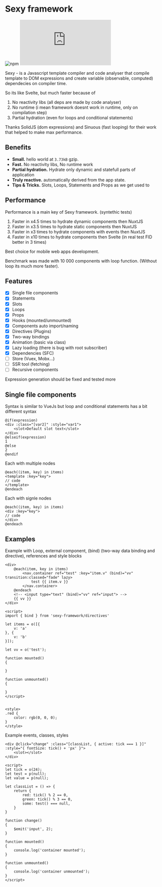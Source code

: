 # Sexy framework

![npm](https://img.shields.io/npm/v/sexy-framework?color=%23&style=flat-square)
![Badge size](https://img.badgesize.io/https://unpkg.com/sexy-framework/dist/sexy.js?compression=gzip&label=gzip&style=flat-square)

Sexy - is a Javascript template compiler and code analyser that compile template to DOM expressions and create variable (observable, computed) dependecies on compiler time.

So its like Svelte, but much faster because of
1. No reactivity libs (all deps are made by code analyser)
2. No runtime (i mean framework doesnt work in runtime, only on compilation step)
3. Partial hydration (even for loops and conditional statements)

Thanks SolidJS (dom expressions) and Sinuous (fast looping) for their work that helped to make max performance.

## Benefits
- **Small.** hello world at `3.73kB` gzip.
- **Fast.** No reactivity libs, No runtime work
- **Partial hydration.** Hydrate only dynamic and statefull parts of application
- **Truly reactive.** automatically derived from the app state.
- **Tips & Tricks.** Slots, Loops, Statements and Props as we get used to

## Performance

Performance is a main key of Sexy framework. (syntethic tests)
1. Faster in x4.5 times to hydrate dynamic components then NuxtJS
2. Faster in x3.5 times to hydrate static components then NuxtJS
2. Faster in x3 times to hydrate components with events then NuxtJS
2. Faster in x10 times to hydrate components then Svelte (in real test FID better in 3 times)

Best choice for mobile web apps development.

Benchmark was made with 10 000 components with loop function. (Without loop its much more faster).

## Features

- [x] Single file components
- [x] Statements
- [x] Slots
- [x] Loops
- [x] Props
- [x] Hooks (mounted/unmounted)
- [x] Components auto import/naming
- [x] Directives (Plugins)
- [x] Two-way bindings
- [x] Animation (basic via class)
- [x] Lazy loading (there is bug with root subscriber)
- [x] Dependencies (SFC)
- [ ] Store (Vuex, Mobx...)
- [ ] SSR tool (fetching)
- [ ] Recursive components

Expression generation should be fixed and tested more

## Single file components

Syntax is similar to VueJs but loop and conditional statements has a bit different syntax
 
```vue
@if(expression)
<div :class="[var2]" :style="var1">
	<slot>Default slot text</slot>
</div>
@elseif(expression)
1
@else
2
@endif
```

Each with multiple nodes
```vue
@each((item, key) in items)
<template :key="key">
// code
</template>
@endeach
```

Each with signle nodes
```vue
@each((item, key) in items)
<div :key="key">
// code
</div>
@endeach
```

## Examples

Example with Loop, external component, (bind) (two-way data binding and directive), references and style blocks
```vue
<div>
	@each(item, key in items)
		<nav.container ref="test" :key="item.v" (bind)="vv" transition:classed="fade" lazy>
			test {{ item.v }}
		</nav.container>
	@endeach
	<!-- <input type="text" (bind)="vv" ref="input"> -->
	{{ vv }}
</div>

<script>
import { bind } from 'sexy-framework/directives'

let items = o([{
	v: 'a'
}, {
	v: 'b'
}]);

let vv = o('test');

function mounted()
{
	
}

function unmounted()
{
	
}
</script>


<style>
.red {
	color: rgb(0, 0, 0);
}
</style>
```


Example events, classes, styles
```vue
<div @click="change" :class="[classList, { active: tick === 1 }]" :style="{ fontSize: tick() + 'px' }">
	<slot></slot>
</div>

<script>
let tick = o(24);
let test = p(null);
let value = p(null);

let classList = () => {
	return {
		red: tick() % 2 == 0,
		green: tick() % 3 == 0,
		some: test() === null,
	}
}

function change()
{
	$emit('input', 2);
}

function mounted()
{
	console.log('container mounted');
}

function unmounted()
{
	console.log('container unmounted');	
}
</script>
```
